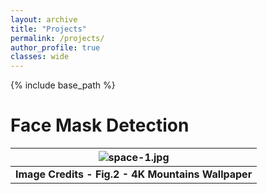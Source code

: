```yaml
---
layout: archive
title: "Projects"
permalink: /projects/
author_profile: true
classes: wide
---
```

{% include base_path %}

# Face Mask Detection

| ![space-1.jpg](https://blog-assets.thedyrt.com/uploads/2019/01/shutterstock_1033306540-1.jpg) |
|:--:|
| <b>Image Credits - Fig.2 - 4K Mountains Wallpaper</b>|
